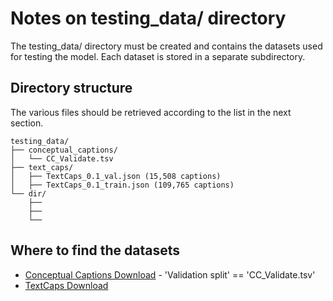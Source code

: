 # Notes on testing_data/ directory
The testing_data/ directory must be created and contains the datasets used for testing the model. Each dataset is stored in a separate subdirectory.

## Directory structure
The various files should be retrieved according to the list in the next section.
```
testing_data/
├── conceptual_captions/
│   └── CC_Validate.tsv
├── text_caps/
│   ├── TextCaps_0.1_val.json (15,508 captions)
│   ├── TextCaps_0.1_train.json (109,765 captions)
└── dir/
    ├── 
    ├── 
    └── 
```

## Where to find the datasets
- [Conceptual Captions Download](https://ai.google.com/research/ConceptualCaptions/download) - 'Validation split' == 'CC_Validate.tsv'
- [TextCaps Download](https://textvqa.org/textcaps/download/)
